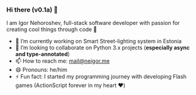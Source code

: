 ### Hi there (v0.1a) 👋

I am Igor Nehoroshev, full-stack software developer with passion for creating cool things through code :rocket:

- 🔭 I’m currently working on Smart Street-lighting system in Estonia
- 👯 I’m looking to collaborate on Python 3.x projects (**especially async and type-annotated**)
- 📫 How to reach me: mail@neigor.me
- 😄 Pronouns: he/him
- ⚡ Fun fact: I started my programming journey with developing Flash games (ActionScript forever in my heart :heart:)
